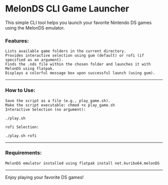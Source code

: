 # MelonDS CLI Game Launcher

This simple CLI tool helps you launch your favorite Nintendo DS games using the MelonDS emulator.

### Features:

    Lists available game folders in the current directory.
    Provides interactive selection using gum (default) or rofi (if specified as an argument).
    Finds the .nds file within the chosen folder and launches it with MelonDS using flatpak.
    Displays a colorful message box upon successful launch (using gum).

---

### How to Use:

    Save the script as a file (e.g., play_game.sh).
    Make the script executable: chmod +x play_game.sh
    Interactive Selection (no argument):

    ./play.sh

    rofi Selection:

    ./play.sh rofi

---

### Requirements:

    MelonDS emulator installed using flatpak install net.kuribo64.melonDS

---

Enjoy playing your favorite DS games!
